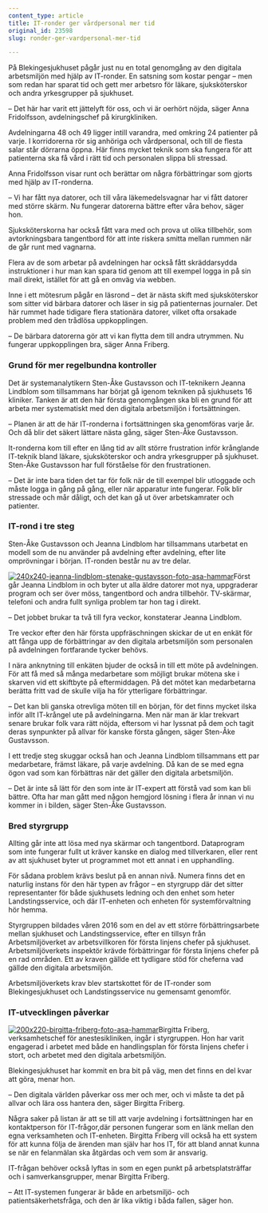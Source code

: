 ```yaml
---
content_type: article
title: IT-ronder ger vårdpersonal mer tid
original_id: 23598
slug: ronder-ger-vardpersonal-mer-tid

---
```


På Blekingesjukhuset pågår just nu en total genomgång av den digitala arbetsmiljön med hjälp av IT-ronder. En satsning som kostar pengar – men som redan har sparat tid och gett mer arbetsro för läkare, sjuksköterskor och andra yrkesgrupper på sjukhuset.

– Det här har varit ett jättelyft för oss, och vi är oerhört nöjda, säger Anna Fridolfsson, avdelningschef på kirurgkliniken.

Avdelningarna 48 och 49 ligger intill varandra, med omkring 24 patienter på varje. I korridorerna rör sig anhöriga och vårdpersonal, och till de flesta salar står dörrarna öppna. Här finns mycket teknik som ska fungera för att patienterna ska få vård i rätt tid och personalen slippa bli stressad.

Anna Fridolfsson visar runt och berättar om några förbättringar som gjorts med hjälp av IT-ronderna.

– Vi har fått nya datorer, och till våra läkemedelsvagnar har vi fått datorer med större skärm. Nu fungerar datorerna bättre efter våra behov, säger hon.

Sjuksköterskorna har också fått vara med och prova ut olika tillbehör, som avtorkningsbara tangentbord för att inte riskera smitta mellan rummen när de går runt med vagnarna.

Flera av de som arbetar på avdelningen har också fått skräddarsydda instruktioner i hur man kan spara tid genom att till exempel logga in på sin mail direkt, istället för att gå en omväg via webben.

Inne i ett mötesrum pågår en läsrond – det är nästa skift med sjuksköterskor som sitter vid bärbara datorer och läser in sig på patienternas journaler. Det här rummet hade tidigare flera stationära datorer, vilket ofta orsakade problem med den trådlösa uppkopplingen.

– De bärbara datorerna gör att vi kan flytta dem till andra utrymmen. Nu fungerar uppkopplingen bra, säger Anna Friberg.

### Grund för mer regelbundna kontroller

Det är systemanalytikern Sten-Åke Gustavsson och IT-teknikern Jeanna Lindblom som tillsammans har börjat gå igenom tekniken på sjukhusets 16 kliniker. Tanken är att den här första genomgången ska bli en grund för att arbeta mer systematiskt med den digitala arbetsmiljön i fortsättningen.

– Planen är att de här IT-ronderna i fortsättningen ska genomföras varje år. Och då blir det säkert lättare nästa gång, säger Sten-Åke Gustavsson.

It-ronderna kom till efter en lång tid av allt större frustration inför krånglande IT-teknik bland läkare, sjuksköterskor och andra yrkesgrupper på sjukhuset. Sten-Åke Gustavsson har full förståelse för den frustrationen.

– Det är inte bara tiden det tar för folk när de till exempel blir utloggade och måste logga in gång på gång, eller när apparatur inte fungerar. Folk blir stressade och mår dåligt, och det kan gå ut över arbetskamrater och patienter.

### IT-rond i tre steg

Sten-Åke Gustavsson och Jeanna Lindblom har tillsammans utarbetat en modell som de nu använder på avdelning efter avdelning, efter lite omprövningar i början. IT-ronden består nu av tre delar.

[![240x240-jeanna-lindblom-stenake-gustavsson-foto-asa-hammar](https://www.suntarbetsliv.se/wp-content/uploads/2017/02/240x240-jeanna-lindblom-stenake-gustavsson-foto-asa-hammar.jpg)](https://www.suntarbetsliv.se/wp-content/uploads/2017/02/240x240-jeanna-lindblom-stenake-gustavsson-foto-asa-hammar.jpg)Först går Jeanna Lindblom in och byter ut alla äldre datorer mot nya, uppgraderar program och ser över möss, tangentbord och andra tillbehör. TV-skärmar, telefoni och andra fullt synliga problem tar hon tag i direkt.

– Det jobbet brukar ta två till fyra veckor, konstaterar Jeanna Lindblom.

Tre veckor efter den här första uppfräschningen skickar de ut en enkät för att fånga upp de förbättringar av den digitala arbetsmiljön som personalen på avdelningen fortfarande tycker behövs.

I nära anknytning till enkäten bjuder de också in till ett möte på avdelningen. För att få med så många medarbetare som möjligt brukar mötena ske i skarven vid ett skiftbyte på eftermiddagen. På det mötet kan medarbetarna berätta fritt vad de skulle vilja ha för ytterligare förbättringar.

– Det kan bli ganska otrevliga möten till en början, för det finns mycket ilska inför allt IT-krångel ute på avdelningarna. Men när man är klar trekvart senare brukar folk vara rätt nöjda, eftersom vi har lyssnat på dem och tagit deras synpunkter på allvar för kanske första gången, säger Sten-Åke Gustavsson.

I ett tredje steg skuggar också han och Jeanna Lindblom tillsammans ett par medarbetare, främst läkare, på varje avdelning. Då kan de se med egna ögon vad som kan förbättras när det gäller den digitala arbetsmiljön.

– Det är inte så lätt för den som inte är IT-expert att förstå vad som kan bli bättre. Ofta har man gått med någon hemgjord lösning i flera år innan vi nu kommer in i bilden, säger Sten-Åke Gustavsson.

### Bred styrgrupp

Allting går inte att lösa med nya skärmar och tangentbord. Dataprogram som inte fungerar fullt ut kräver kanske en dialog med tillverkaren, eller rent av att sjukhuset byter ut programmet mot ett annat i en upphandling.

För sådana problem krävs beslut på en annan nivå. Numera finns det en naturlig instans för den här typen av frågor – en styrgrupp där det sitter representanter för både sjukhusets ledning och den enhet som heter Landstingsservice, och där IT-enheten och enheten för systemförvaltning hör hemma.

Styrgruppen bildades våren 2016 som en del av ett större förbättringsarbete mellan sjukhuset och Landstingsservice, efter en tillsyn från Arbetsmiljöverket av arbetsvillkoren för första linjens chefer på sjukhuset. Arbetsmiljöverkets inspektör krävde förbättringar för första linjens chefer på en rad områden. Ett av kraven gällde ett tydligare stöd för cheferna vad gällde den digitala arbetsmiljön.

Arbetsmiljöverkets krav blev startskottet för de IT-ronder som Blekingesjukhuset och Landstingsservice nu gemensamt genomför.

### IT-utvecklingen påverkar

[![200x220-birgitta-friberg-foto-asa-hammar](https://www.suntarbetsliv.se/wp-content/uploads/2017/02/200x220-birgitta-friberg-foto-asa-hammar.jpg)](https://www.suntarbetsliv.se/wp-content/uploads/2017/02/200x220-birgitta-friberg-foto-asa-hammar.jpg)Birgitta Friberg, verksamhetschef för anestesikliniken, ingår i styrgruppen. Hon har varit engagerad i arbetet med både en handlingsplan för första linjens chefer i stort, och arbetet med den digitala arbetsmiljön.

Blekingesjukhuset har kommit en bra bit på väg, men det finns en del kvar att göra, menar hon.

– Den digitala världen påverkar oss mer och mer, och vi måste ta det på allvar och lära oss hantera den, säger Birgitta Friberg.

Några saker på listan är att se till att varje avdelning i fortsättningen har en kontaktperson för IT-frågor,där personen fungerar som en länk mellan den egna verksamheten och IT-enheten. Birgitta Friberg vill också ha ett system för att kunna följa de ärenden man själv har hos IT, för att bland annat kunna se när en felanmälan ska åtgärdas och vem som är ansvarig.

IT-frågan behöver också lyftas in som en egen punkt på arbetsplatsträffar och i samverkansgrupper, menar Birgitta Friberg.

– Att IT-systemen fungerar är både en arbetsmiljö- och patientsäkerhetsfråga, och den är lika viktig i båda fallen, säger hon.

